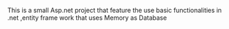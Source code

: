 This is a small Asp.net project that feature the use basic functionalities in .net 
,entity frame work that uses Memory as Database 
